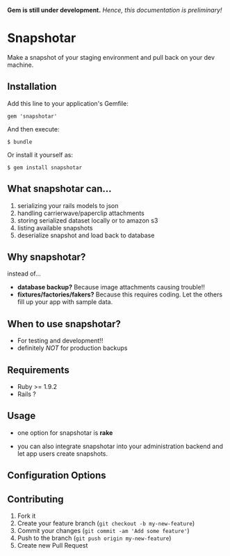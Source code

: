 **Gem is still under development.**
*Hence, this documentation is preliminary!*

# Snapshotar

Make a snapshot of your staging environment and pull back on your dev machine.

## Installation

Add this line to your application's Gemfile:

    gem 'snapshotar'

And then execute:

    $ bundle

Or install it yourself as:

    $ gem install snapshotar

## What snapshotar can...

1. serializing your rails models to json
2. handling carrierwave/paperclip attachments
3. storing serialized dataset locally or to amazon s3
4. listing available snapshots
5. deserialize snapshot and load back to database

## Why snapshotar?

instead of...

- **database backup?** Because image attachments causing trouble!!
- **fixtures/factories/fakers?** Because this requires coding. Let the
others fill up your app with sample data.

## When to use snapshotar?

- For testing and development!!
- definitely *NOT* for production backups

## Requirements

- Ruby >= 1.9.2
- Rails ?

## Usage

- one option for snapshotar is **rake**

- you can also integrate snapshotar into your administration backend and let app
users create snapshots.

## Configuration Options


## Contributing

1. Fork it
2. Create your feature branch (`git checkout -b my-new-feature`)
3. Commit your changes (`git commit -am 'Add some feature'`)
4. Push to the branch (`git push origin my-new-feature`)
5. Create new Pull Request

